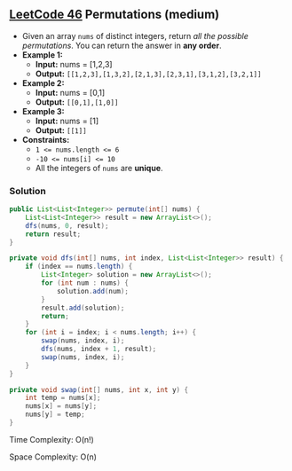 ## [LeetCode 46](https://leetcode.com/problems/permutations/) Permutations (medium)

- Given an array `nums` of distinct integers, return _all the possible permutations_. You can return the answer in **any order**.
- **Example 1:**
    - **Input:** nums = [1,2,3]
    - **Output:** `[[1,2,3],[1,3,2],[2,1,3],[2,3,1],[3,1,2],[3,2,1]]`
- **Example 2:**
    - **Input:** nums = [0,1]
    - **Output:** `[[0,1],[1,0]]`
- **Example 3:**
    - **Input:** nums = [1]
    - **Output:** `[[1]]`
- **Constraints:**
    -   `1 <= nums.length <= 6`
    -   `-10 <= nums[i] <= 10`
    -   All the integers of `nums` are **unique**.

### Solution

```java
public List<List<Integer>> permute(int[] nums) {
    List<List<Integer>> result = new ArrayList<>();
    dfs(nums, 0, result);
    return result;
}

private void dfs(int[] nums, int index, List<List<Integer>> result) {
    if (index == nums.length) {
        List<Integer> solution = new ArrayList<>();
        for (int num : nums) {
            solution.add(num);
        }
        result.add(solution);
        return;
    }
    for (int i = index; i < nums.length; i++) {
        swap(nums, index, i);
        dfs(nums, index + 1, result);
        swap(nums, index, i);
    }
}

private void swap(int[] nums, int x, int y) {
    int temp = nums[x];
    nums[x] = nums[y];
    nums[y] = temp;
}
```

Time Complexity: O(n!)

Space Complexity: O(n)